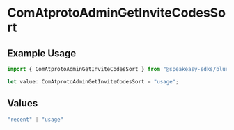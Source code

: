 # ComAtprotoAdminGetInviteCodesSort

## Example Usage

```typescript
import { ComAtprotoAdminGetInviteCodesSort } from "@speakeasy-sdks/bluesky/models/operations";

let value: ComAtprotoAdminGetInviteCodesSort = "usage";
```

## Values

```typescript
"recent" | "usage"
```